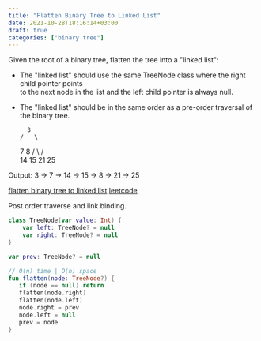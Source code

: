 ```yaml
---
title: "Flatten Binary Tree to Linked List"
date: 2021-10-28T18:16:14+03:00
draft: true
categories: ["binary tree"]
---
```


Given the root of a binary tree, flatten the tree into a "linked list":
 - The "linked list" should use the same TreeNode class where the right child pointer points \
   to the next node in the list and the left child pointer is always null.
 - The "linked list" should be in the same order as a pre-order traversal of the binary tree.


         3
       /   \
      7     8
     / \   / \
    14 15 21 25

Output: 3 -> 7 -> 14 -> 15 -> 8 -> 21 -> 25

[flatten binary tree to linked list](https://github.com/solairerove/algs4-leprosorium/blob/master/src/main/kotlin/com/github/solairerove/algs4/leprosorium/binary_tree/FlattenBinaryTreeToLinkedList.kt)
[leetcode](https://leetcode.com/problems/flatten-binary-tree-to-linked-list/)

Post order traverse and link binding.

```kotlin
class TreeNode(var value: Int) {
    var left: TreeNode? = null
    var right: TreeNode? = null
}

var prev: TreeNode? = null

// O(n) time | O(n) space
fun flatten(node: TreeNode?) {
   if (node == null) return
   flatten(node.right)
   flatten(node.left)
   node.right = prev
   node.left = null
   prev = node
}
```
